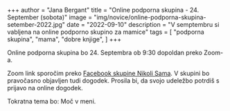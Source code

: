 +++
author = "Jana Bergant"
title = "Online podporna skupina - 24. September (sobota)"
image = "img/novice/online-podporna-skupina-setember-2022.jpg"
date = "2022-09-10"
description = "V semptembru si vabljena na online podporno skupino za mamice"
tags = [
    "podporna skupina",
    "mama",
    "dobre knjige",
]
+++

Online podporna skupina bo 24. Septembra ob 9:30 dopoldan preko Zoom-a.
<!--more-->

Zoom link sporočim preko [Facebook skupine Nikoli Sama](https://www.facebook.com/groups/467001988199005). V skupini bo pravočasno objavljen tudi dogodek. Prosila bi, da svojo udeležbo potrdiš s prijavo na online dogodek.


Tokratna tema bo: Moč v meni.



